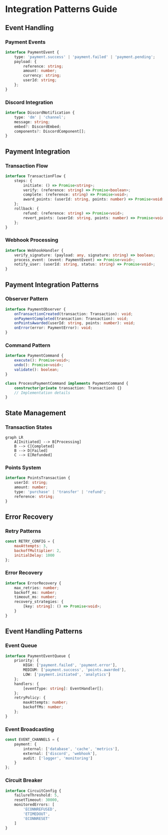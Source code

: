 # Integration Patterns Guide

## Event Handling

### Payment Events
```typescript
interface PaymentEvent {
    type: 'payment.success' | 'payment.failed' | 'payment.pending';
    payload: {
        reference: string;
        amount: number;
        currency: string;
        userId: string;
    };
}
```

### Discord Integration
```typescript
interface DiscordNotification {
    type: 'dm' | 'channel';
    message: string;
    embed?: DiscordEmbed;
    components?: DiscordComponent[];
}
```

## Payment Integration

### Transaction Flow
```typescript
interface TransactionFlow {
    steps: {
        initiate: () => Promise<string>;
        verify: (reference: string) => Promise<boolean>;
        complete: (reference: string) => Promise<void>;
        award_points: (userId: string, points: number) => Promise<void>;
    };
    rollback: {
        refund: (reference: string) => Promise<void>;
        revert_points: (userId: string, points: number) => Promise<void>;
    };
}
```

### Webhook Processing
```typescript
interface WebhookHandler {
    verify_signature: (payload: any, signature: string) => boolean;
    process_event: (event: PaymentEvent) => Promise<void>;
    notify_user: (userId: string, status: string) => Promise<void>;
}
```

## Payment Integration Patterns

### Observer Pattern
```typescript
interface PaymentObserver {
    onTransactionCreated(transaction: Transaction): void;
    onPaymentCompleted(transaction: Transaction): void;
    onPointsAwarded(userId: string, points: number): void;
    onError(error: PaymentError): void;
}
```

### Command Pattern
```typescript
interface PaymentCommand {
    execute(): Promise<void>;
    undo(): Promise<void>;
    validate(): boolean;
}

class ProcessPaymentCommand implements PaymentCommand {
    constructor(private transaction: Transaction) {}
    // Implementation details
}
```

## State Management

### Transaction States
```mermaid
graph LR
    A[Initiated] --> B[Processing]
    B --> C[Completed]
    B --> D[Failed]
    C --> E[Refunded]
```

### Points System
```typescript
interface PointsTransaction {
    userId: string;
    amount: number;
    type: 'purchase' | 'transfer' | 'refund';
    reference: string;
}
```

## Error Recovery

### Retry Patterns
```javascript
const RETRY_CONFIG = {
    maxAttempts: 3,
    backoffMultiplier: 2,
    initialDelay: 1000
};
```

### Error Recovery
```typescript
interface ErrorRecovery {
    max_retries: number;
    backoff_ms: number;
    timeout_ms: number;
    recovery_strategies: {
        [key: string]: () => Promise<void>;
    }
}
```

## Event Handling Patterns

### Event Queue
```typescript
interface PaymentEventQueue {
    priority: {
        HIGH: ['payment.failed', 'payment.error'],
        MEDIUM: ['payment.success', 'points.awarded'],
        LOW: ['payment.initiated', 'analytics']
    };
    handlers: {
        [eventType: string]: EventHandler[];
    };
    retryPolicy: {
        maxAttempts: number;
        backoffMs: number;
    };
}
```

### Event Broadcasting
```typescript
const EVENT_CHANNELS = {
    payment: {
        internal: ['database', 'cache', 'metrics'],
        external: ['discord', 'webhook'],
        audit: ['logger', 'monitoring']
    }
};
```

### Circuit Breaker
```typescript
interface CircuitConfig {
    failureThreshold: 5,
    resetTimeout: 30000,
    monitoredErrors: [
        'ECONNREFUSED',
        'ETIMEDOUT',
        'ECONNRESET'
    ]
}
```
